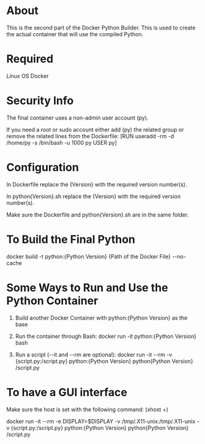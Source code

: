# About

This is the second part of the Docker Python Builder. This is used to create the actual container that will use the compiled Python.

# Required

Linux OS
Docker

# Security Info

The final container uses a non-admin user account (py).

If you need a root or sudo account either add (py) the related group or remove the related lines from the Dockerfile:
[RUN useradd -rm -d /home/py -s /bin/bash -u 1000 py
USER py]

# Configuration

In Dockerfile replace the {Version} with the required version number(s).

In python{Version}.sh replace the {Version} with the required version number(s).

Make sure the Dockerfile and python{Version}.sh are in the same folder.

# To Build the Final Python

docker build -t python:{Python Version} {Path of the Docker File} --no-cache

# Some Ways to Run and Use the Python Container

1. Build another Docker Container with python:{Python Version} as the base

2. Run the container through Bash:
docker run -it python:{Python Version} bash

3. Run a script (--it and --rm are optional):
docker run -it --rm -v {script.py:/script.py} python:{Python Version} python{Python Version} /script.py

# To have a GUI interface

Make sure the host is set with the following command: (xhost +)

docker run -it --rm -e DISPLAY=$DISPLAY -v /tmp/.X11-unix:/tmp/.X11-unix -v {script.py:/script.py} python:{Python Version} python{Python Version} /script.py
